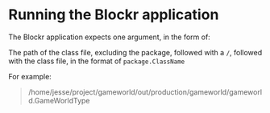 # Running the Blockr application
The Blockr application expects one argument, in the form of:

The path of the class file, excluding the package, followed with a `/`,
followed with the class file, in the format of `package.ClassName`

For example:

> /home/jesse/project/gameworld/out/production/gameworld/gameworld.GameWorldType 
